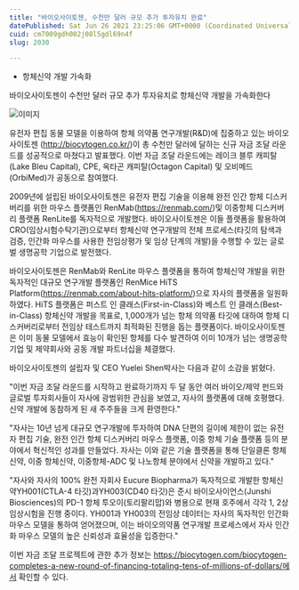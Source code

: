 ```yaml
---
title: "바이오사이토젠, 수천만 달러 규모 추가 투자유치 완료"
datePublished: Sat Jun 26 2021 23:25:06 GMT+0000 (Coordinated Universal Time)
cuid: cm7009gdh002j08l5gdl69n4f
slug: 2030

---
```



- 항체신약 개발 가속화

바이오사이토젠이 수천만 달러 규모 추가 투자유치로 항체신약 개발을 가속화한다

![이미지](https://cdn.hashnode.com/res/hashnode/image/upload/v1739249525590/4be2881c-9fed-45bf-af44-0d1b71b9ea45.png)

유전자 편집 동물 모델을 이용하여 항체 의약품 연구개발(R&D)에 집중하고 있는 바이오사이토젠 (http://biocytogen.co.kr/)이 총 수천만 달러에 달하는 신규 자금 조달 라운드를 성공적으로 마쳤다고 발표했다. 이번 자금 조달 라운드에는 레이크 블루 캐피탈(Lake Bleu Capital), CPE, 옥타곤 캐피탈(Octagon Capital) 및 오비메드(OrbiMed)가 공동으로 참여했다.

2009년에 설립된 바이오사이토젠은 유전자 편집 기술을 이용해 완전 인간 항체 디스커버리를 위한 마우스 플랫폼인 RenMab(https://renmab.com/)및 이중항체 디스커버리 플랫폼 RenLite를 독자적으로 개발했다. 바이오사이토젠은 이들 플랫폼을 활용하여 CRO(임상시험수탁기관)으로부터 항체신약 연구개발의 전체 프로세스(타깃의 탐색과 검증, 인간화 마우스를 사용한 전임상평가 및 임상 단계의 개발)을 수행할 수 있는 글로벌 생명공학 기업으로 발전했다.

바이오사이토젠은 RenMab와 RenLite 마우스 플랫폼을 통하여 항체신약 개발을 위한 독자적인 대규모 연구개발 플랫폼인 RenMice HiTS Platform(https://renmab.com/about-hits-platform/)으로 자사의 플랫폼을 일원화하였다. HiTS 플랫폼은 퍼스트 인 클래스(First-in-Class)와 베스트 인 클래스(Best-in-Class) 항체신약 개발을 목표로, 1,000개가 넘는 항체 의약품 타깃에 대하여 항체 디스커버리로부터 전임상 테스트까지 최적화된 진행을 돕는 플랫폼이다. 바이오사이토젠은 이미 동물 모델에서 효능이 확인된 항체를 다수 발견하여 이미 10개가 넘는 생명공학 기업 및 제약회사와 공동 개발 파트너십을 체결했다.

바이오사이토젠의 설립자 및 CEO Yuelei Shen박사는 다음과 같이 소감을 밝혔다.

"이번 자금 조달 라운드를 시작하고 완료하기까지 두 달 동안 여러 바이오/제약 펀드와 글로벌 투자회사들이 자사에 광범위한 관심을 보였고, 자사의 플랫폼에 대해 호평했다. 신약 개발에 동참하게 된 새 주주들을 크게 환영한다."

"자사는 10년 넘게 대규모 연구개발에 투자하여 DNA 단편의 길이에 제한이 없는 유전자 편집 기술, 완전 인간 항체 디스커버리 마우스 플랫폼, 이중 항체 기술 플랫폼 등의 분야에서 혁신적인 성과를 만들었다. 자사는 이와 같은 기술 플랫폼을 통해 단일클론 항체신약, 이중 항체신약, 이중항체-ADC 및 나노항체 분야에서 신약을 개발하고 있다."

"자사와 자사의 100% 완전 자회사 Eucure Biopharma가 독자적으로 개발한 항체신약YH001(CTLA-4 타깃)과YH003(CD40 타깃)은 준시 바이오사이언스(Junshi Biosciences)의 PD-1 항체 투오이(토리팔리맙)와 병용으로 현재 호주에서 각각 1, 2상 임상시험을 진행 중이다. YH001과 YH003의 전임상 데이터는 자사의 독자적인 인간화 마우스 모델을 통하여 얻어졌으며, 이는 바이오의약품 연구개발 프로세스에서 자사 인간화 마우스 모델의 높은 신뢰성과 효율성을 입증한다."

이번 자금 조달 프로젝트에 관한 추가 정보는 https://biocytogen.com/biocytogen-completes-a-new-round-of-financing-totaling-tens-of-millions-of-dollars/에서 확인할 수 있다.
